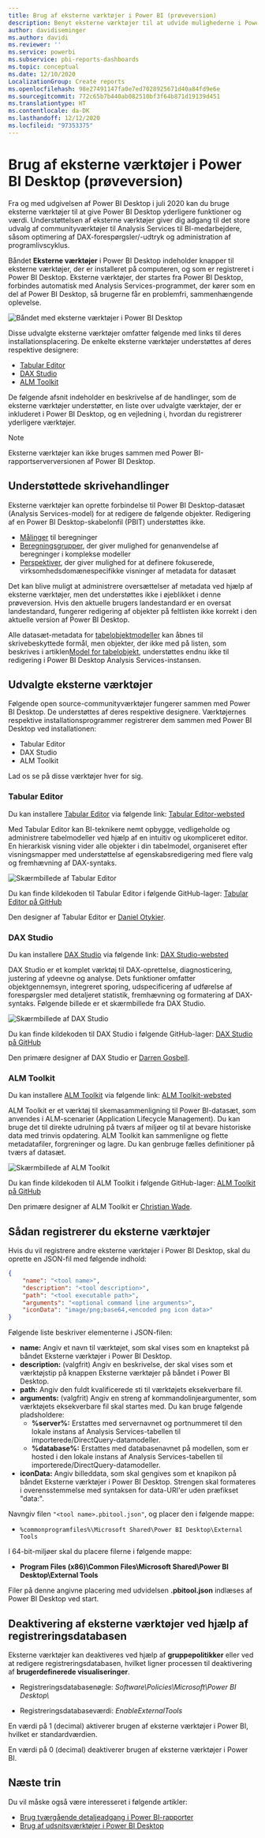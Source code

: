 ```yaml
---
title: Brug af eksterne værktøjer i Power BI (prøveversion)
description: Benyt eksterne værktøjer til at udvide mulighederne i Power BI Desktop
author: davidiseminger
ms.author: davidi
ms.reviewer: ''
ms.service: powerbi
ms.subservice: pbi-reports-dashboards
ms.topic: conceptual
ms.date: 12/10/2020
LocalizationGroup: Create reports
ms.openlocfilehash: 98e27491147fa0e7ed7028925671d40a84fd9e6e
ms.sourcegitcommit: 772c65b7b440ab082510bf3f64b871d19139d451
ms.translationtype: HT
ms.contentlocale: da-DK
ms.lasthandoff: 12/12/2020
ms.locfileid: "97353375"
---
```

# <a name="using-external-tools-in-power-bi-desktop-preview"></a>Brug af eksterne værktøjer i Power BI Desktop (prøveversion)

Fra og med udgivelsen af Power BI Desktop i juli 2020 kan du bruge eksterne værktøjer til at give Power BI Desktop yderligere funktioner og værdi. Understøttelsen af eksterne værktøjer giver dig adgang til det store udvalg af communityværktøjer til Analysis Services til BI-medarbejdere, såsom optimering af DAX-forespørgsler/-udtryk og administration af programlivscyklus.

Båndet **Eksterne værktøjer** i Power BI Desktop indeholder knapper til eksterne værktøjer, der er installeret på computeren, og som er registreret i Power BI Desktop. Eksterne værktøjer, der startes fra Power BI Desktop, forbindes automatisk med Analysis Services-programmet, der kører som en del af Power BI Desktop, så brugerne får en problemfri, sammenhængende oplevelse.

![Båndet med eksterne værktøjer i Power BI Desktop](media/desktop-external-tools/desktop-external-tools-01.png)

Disse udvalgte eksterne værktøjer omfatter følgende med links til deres installationsplacering. De enkelte eksterne værktøjer understøttes af deres respektive designere:

* [Tabular Editor](https://tabulareditor.com/)
* [DAX Studio](https://daxstudio.org)
* [ALM Toolkit](http://alm-toolkit.com)


De følgende afsnit indeholder en beskrivelse af de handlinger, som de eksterne værktøjer understøtter, en liste over udvalgte værktøjer, der er inkluderet i Power BI Desktop, og en vejledning i, hvordan du registrerer yderligere værktøjer.

> [!NOTE]
> Eksterne værktøjer kan ikke bruges sammen med Power BI-rapportserverversionen af Power BI Desktop.

## <a name="supported-write-operations"></a>Understøttede skrivehandlinger

Eksterne værktøjer kan oprette forbindelse til Power BI Desktop-datasæt (Analysis Services-model) for at redigere de følgende objekter. Redigering af en Power BI Desktop-skabelonfil (PBIT) understøttes ikke.

* [Målinger](/analysis-services/tabular-models/measures-ssas-tabular) til beregninger
* [Beregningsgrupper](/analysis-services/tabular-models/calculation-groups), der giver mulighed for genanvendelse af beregninger i komplekse modeller
* [Perspektiver](/analysis-services/tabular-models/perspectives-ssas-tabular), der giver mulighed for at definere fokuserede, virksomhedsdomænespecifikke visninger af metadata for datasæt

Det kan blive muligt at administrere oversættelser af metadata ved hjælp af eksterne værktøjer, men det understøttes ikke i øjeblikket i denne prøveversion. Hvis den aktuelle brugers landestandard er en oversat landestandard, fungerer redigering af objekter på feltlisten ikke korrekt i den aktuelle version af Power BI Desktop. 

Alle datasæt-metadata for [tabelobjektmodeller](/analysis-services/tom/introduction-to-the-tabular-object-model-tom-in-analysis-services-amo) kan åbnes til skrivebeskyttede formål, men objekter, der ikke med på listen, som beskrives i artiklen[Model for tabelobjekt](/analysis-services/tom/introduction-to-the-tabular-object-model-tom-in-analysis-services-amo), understøttes endnu ikke til redigering i Power BI Desktop Analysis Services-instansen.


## <a name="featured-external-tools"></a>Udvalgte eksterne værktøjer

Følgende open source-communityværktøjer fungerer sammen med Power BI Desktop. De understøttes af deres respektive designere. Værktøjernes respektive installationsprogrammer registrerer dem sammen med Power BI Desktop ved installationen:

* Tabular Editor
* DAX Studio
* ALM Toolkit

Lad os se på disse værktøjer hver for sig.

### <a name="tabular-editor"></a>Tabular Editor

Du kan installere [Tabular Editor](https://tabulareditor.com/) via følgende link: [Tabular Editor-websted](https://tabulareditor.com/)

Med Tabular Editor kan BI-teknikere nemt opbygge, vedligeholde og administrere tabelmodeller ved hjælp af en intuitiv og ukompliceret editor. En hierarkisk visning vider alle objekter i din tabelmodel, organiseret efter visningsmapper med understøttelse af egenskabsredigering med flere valg og fremhævning af DAX-syntaks.

![Skærmbillede af Tabular Editor](media/desktop-external-tools/desktop-external-tools-02.png)

Du kan finde kildekoden til Tabular Editor i følgende GitHub-lager: [Tabular Editor på GitHub](https://github.com/otykier/TabularEditor)

Den designer af Tabular Editor er [Daniel Otykier](https://www.linkedin.com/in/daniel-otykier-2231876).


### <a name="dax-studio"></a>DAX Studio

Du kan installere [DAX Studio](https://daxstudio.org) via følgende link: [DAX Studio-websted](https://daxstudio.org)

DAX Studio er et komplet værktøj til DAX-oprettelse, diagnosticering, justering af ydeevne og analyse. Dets funktioner omfatter objektgennemsyn, integreret sporing, udspecificering af udførelse af forespørgsler med detaljeret statistik, fremhævning og formatering af DAX-syntaks. Følgende billede er et skærmbillede fra DAX Studio. 

![Skærmbillede af DAX Studio](media/desktop-external-tools/desktop-external-tools-03.png)

Du kan finde kildekoden til DAX Studio i følgende GitHub-lager: [DAX Studio på GitHub](https://github.com/DaxStudio/DaxStudio)

Den primære designer af DAX Studio er [Darren Gosbell](https://www.linkedin.com/in/darrengosbell).

### <a name="alm-toolkit"></a>ALM Toolkit

Du kan installere [ALM Toolkit](http://alm-toolkit.com) via følgende link: [ALM Toolkit-websted](http://alm-toolkit.com)

ALM Toolkit er et værktøj til skemasammenligning til Power BI-datasæt, som anvendes i ALM-scenarier (Application Lifecycle Management). Du kan bruge det til direkte udrulning på tværs af miljøer og til at bevare historiske data med trinvis opdatering. ALM Toolkit kan sammenligne og flette metadatafiler, forgreninger og lagre. Du kan genbruge fælles definitioner på tværs af datasæt.

![Skærmbillede af ALM Toolkit](media/desktop-external-tools/desktop-external-tools-04.png)

Du kan finde kildekoden til ALM Toolkit i følgende GitHub-lager: [ALM Toolkit på GitHub](https://github.com/microsoft/analysis-services)

Den primære designer af ALM Toolkit er [Christian Wade](https://www.linkedin.com/in/christianwade1).


## <a name="how-to-register-external-tools"></a>Sådan registrerer du eksterne værktøjer

Hvis du vil registrere andre eksterne værktøjer i Power BI Desktop, skal du oprette en JSON-fil med følgende indhold:

```json
{
    "name": "<tool name>",
    "description": "<tool description>",
    "path": "<tool executable path>",
    "arguments": "<optional command line arguments>",
    "iconData": "image/png;base64,<encoded png icon data>"
}
```

Følgende liste beskriver elementerne i JSON-filen:
 
* **name:** Angiv et navn til værktøjet, som skal vises som en knaptekst på båndet Eksterne værktøjer i Power BI Desktop.
* **description:** (valgfrit) Angiv en beskrivelse, der skal vises som et værktøjstip på knappen Eksterne værktøjer på båndet i Power BI Desktop.
* **path:** Angiv den fuldt kvalificerede sti til værktøjets eksekverbare fil.
* **arguments:** (valgfrit) Angiv en streng af kommandolinjeargumenter, som værktøjets eksekverbare fil skal startes med. Du kan bruge følgende pladsholdere:
    * **%server%:** Erstattes med servernavnet og portnummeret til den lokale instans af Analysis Services-tabellen til importerede/DirectQuery-datamodeller.
    * **%database%:** Erstattes med databasenavnet på modellen, som er hosted i den lokale instans af Analysis Services-tabellen til importerede/DirectQuery-datamodeller.
* **iconData:** Angiv billeddata, som skal gengives som et knapikon på båndet Eksterne værktøjer i Power BI Desktop. Strengen skal formateres i overensstemmelse med syntaksen for data-URI'er uden præfikset "data:".
 
Navngiv filen `"<tool name>.pbitool.json"`, og placer den i følgende mappe:

* `%commonprogramfiles%\Microsoft Shared\Power BI Desktop\External Tools`

I 64-bit-miljøer skal du placere filerne i følgende mappe:

* **Program Files (x86)\Common Files\Microsoft Shared\Power BI Desktop\External Tools**

Filer på denne angivne placering med udvidelsen **.pbitool.json** indlæses af Power BI Desktop ved start.

## <a name="disabling-external-tools-using-the-registry"></a>Deaktivering af eksterne værktøjer ved hjælp af registreringsdatabasen

Eksterne værktøjer kan deaktiveres ved hjælp af **gruppepolitikker** eller ved at redigere registreringsdatabasen, hvilket ligner processen til deaktivering af **brugerdefinerede visualiseringer**.

* Registreringsdatabasenøgle: *Software\Policies\Microsoft\Power BI Desktop\\*

* Registreringsdatabaseværdi: *EnableExternalTools*

En værdi på 1 (decimal) aktiverer brugen af eksterne værktøjer i Power BI, hvilket er standardværdien.

En værdi på 0 (decimal) deaktiverer brugen af eksterne værktøjer i Power BI.


## <a name="next-steps"></a>Næste trin

Du vil måske også være interesseret i følgende artikler:

* [Brug tværgående detaljeadgang i Power BI-rapporter](desktop-cross-report-drill-through.md)
* [Brug af udsnitsværktøjer i Power BI Desktop](../visuals/power-bi-visualization-slicers.md)